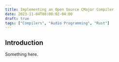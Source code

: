 ```yaml
---
title: Implementing an Open Source CMajor Compiler
date: 2023-11-04T00:00:02-04:00
draft: true
tags: ["Compilers", "Audio Programming", "Rust"]
---
```


## Introduction

Something here.